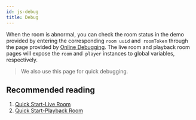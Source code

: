 ```yaml
---
id: js-debug
title: Debug
---
```


When the room is abnormal, you can check the room status in the demo provided by entering the corresponding `room uuid` and` roomToken` through the page provided by [Online Debugging](blog/debug-center.md).
The live room and playback room pages will expose the `room` and` player` instances to global variables, respectively.

> We also use this page for quick debugging.

## Recommended reading

1. [Quick Start-Live Room](../quick-start/room.md)
1. [Quick Start-Playback Room](../quick-start/player.md)